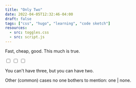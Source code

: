 ```yaml
---
title: "Only Two"
date: 2022-04-05T12:32:46-04:00
draft: false
tags: ["css", "hugo", "learning", "code sketch"]
resources:
  - src: toggles.css
  - src: script.js
---
```

<div class="main">
<p>
Fast, cheap, good. This much is true.
</p>

<div class="break">
</div>

<div class="switch-container">
<label class="switch">
<input type="checkbox" id="s" value="yes" onchange="checkStates()">
<span class="slider" id="speed">
</span>
</label>
<label class="switch">
<input type="checkbox" id="c" value="yes" onchange="checkStates()">
<span class="slider" id="cost">
</span>
</label>
<label class="switch">
<input type="checkbox" id="q" value="yes" onchange="checkStates()">
<span class="slider" id="quality">
</span>
</label>
</div>


<div class="break">
</div>

<p>
You can't have three, but you can have two.
</p>
<p class="unpopular-opinion">
Other (common) cases no one bothers to mention: one | none.
</p>
